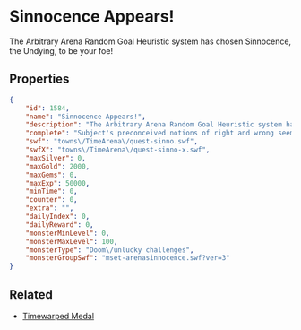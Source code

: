 # Sinnocence Appears!

The Arbitrary Arena Random Goal Heuristic system has chosen Sinnocence, the Undying, to be your foe!

## Properties

```json
{
    "id": 1584,
    "name": "Sinnocence Appears!",
    "description": "The Arbitrary Arena Random Goal Heuristic system has chosen Sinnocence, the Undying, to be your foe!",
    "complete": "Subject's preconceived notions of right and wrong seem fairly well established. Must make sure to challenge that aspect more in future tests.",
    "swf": "towns\/TimeArena\/quest-sinno.swf",
    "swfX": "towns\/TimeArena\/quest-sinno-x.swf",
    "maxSilver": 0,
    "maxGold": 2000,
    "maxGems": 0,
    "maxExp": 50000,
    "minTime": 0,
    "counter": 0,
    "extra": "",
    "dailyIndex": 0,
    "dailyReward": 0,
    "monsterMinLevel": 0,
    "monsterMaxLevel": 100,
    "monsterType": "Doom\/unlucky challenges",
    "monsterGroupSwf": "mset-arenasinnocence.swf?ver=3"
}
```

## Related

- [Timewarped Medal](../items/18514-timewarped-medal.md)

